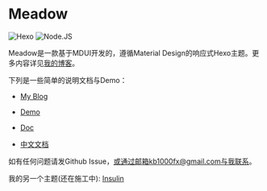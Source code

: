 # Meadow

![Hexo](https://img.shields.io/badge/Hexo-3.0+-blue) 
![Node.JS](https://img.shields.io/badge/node.js-6.0-brightgreen)

Meadow是一款基于MDUI开发的，遵循Material Design的响应式Hexo主题。更多内容详见[我的博客](https://garybear.cn/)。

下列是一些简单的说明文档与Demo：

+ [My Blog](https://kb1000fx.github.io/)

+ [Demo](https://kb1000fx.github.io/hexo-theme-meadow/)

+ [Doc](https://kb1000fx.github.io/hexo-theme-meadow/doc/en/)
  
+ [中文文档](https://kb1000fx.github.io/hexo-theme-meadow/doc/)

如有任何问题请发Github Issue，或通过邮箱kb1000fx@gmail.com与我联系。

我的另一个主题(还在施工中): [Insulin](https://github.com/kb1000fx/hexo-theme-insulin)